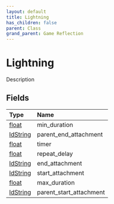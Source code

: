 ```yaml
---
layout: default
title: Lightning
has_children: false
parent: Class
grand_parent: Game Reflection
---
```

# Lightning
Description 

## Fields

| Type | Name |
|:----------|:--------------|
| [float](/riftbreaker-wiki/docs/game-reflection/components/float/) | min_duration |
| [IdString](/riftbreaker-wiki/docs/game-reflection/components/id_string/) | parent_end_attachment |
| [float](/riftbreaker-wiki/docs/game-reflection/components/float/) | timer |
| [float](/riftbreaker-wiki/docs/game-reflection/components/float/) | repeat_delay |
| [IdString](/riftbreaker-wiki/docs/game-reflection/components/id_string/) | end_attachment |
| [IdString](/riftbreaker-wiki/docs/game-reflection/components/id_string/) | start_attachment |
| [float](/riftbreaker-wiki/docs/game-reflection/components/float/) | max_duration |
| [IdString](/riftbreaker-wiki/docs/game-reflection/components/id_string/) | parent_start_attachment |


